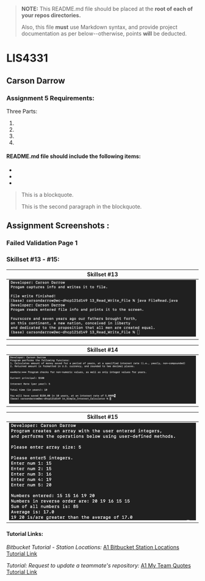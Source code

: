 > **NOTE:** This README.md file should be placed at the **root of each of your repos directories.**
>
>Also, this file **must** use Markdown syntax, and provide project documentation as per below--otherwise, points **will** be deducted.
>

# LIS4331

## Carson Darrow

### Assignment 5 Requirements:

Three Parts:

1. 
2. 
3. 
4. 

#### README.md file should include the following items:

* 
* 
* 



> This is a blockquote.
> 
> This is the second paragraph in the blockquote.
>

## Assignment Screenshots :

### Failed Validation Page 1



### Skillset #13 - #15:

| Skillset #13 |
| -------------- |
| ![Skillset #13](img/ss13.png) |

| Skillset #14 |
| -------------- |
| ![Skillset #14](img/ss14.png) |

| Skillset #15 |
| -------------- |
| ![Skillset #15](img/ss15.png) |






#### Tutorial Links:

*Bitbucket Tutorial - Station Locations:*
[A1 Bitbucket Station Locations Tutorial Link](https://bitbucket.org/cbd19a/bitbucketstationlocations/ "Bitbucket Station Locations")

*Tutorial: Request to update a teammate's repository:*
[A1 My Team Quotes Tutorial Link](https://bitbucket.org/username/myteamquotes/ "My Team Quotes Tutorial")

